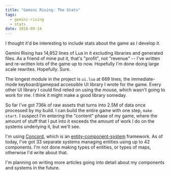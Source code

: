 ```yaml
---
title: "Gemini Rising: The Stats"
tags:
  - gemini-rising
  - stats
date: 2018-09-14
---
```


I thought it'd be interesting to include stats about the game as I develop it.

 Gemini Rising has 14,852 lines of Lua in it excluding libraries and generated files. As a friend of mine put it, that's "profit", not "revenue" -- I've written and re-written lots of the game up to now. Hopefully I'm done doing large scale rewrites. Hopefully. Sure.

 The longest module in the project is `ui.lua` at 669 lines, the immediate-mode keyboard/gamepad accessible UI library I wrote for the game. Every other UI library I could find relied on using the mouse, which wasn't going to work for me. I think it might make a good library someday.

So far I've got 736k of raw assets that turns into 2.5M of data once processed by my build. I can build the entire game with one step, `make start`. I suspect I'm entering the "content" phase of my game, where the amount of stuff that I put into it exceeds the amount of work I do on the systems underlying it, but we'll see.

I'm using [Concord][], which is an [entity-component-system][ecs] framework. As of today, I've got 33 separate systems managing entities using up to 42 components. I'm not done making types of entities, or types of maps, otherwise I'd write about that.

I'm planning on writing more articles going into detail about my components and systems in the future.


[concord]: https://github.com/Tjakka5/Concord
[ecs]: https://en.wikipedia.org/wiki/Entity%E2%80%93component%E2%80%93system
